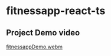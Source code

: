# fitnessapp-react-ts
## Project Demo video
[fitnessappDemo.webm](https://github.com/binayaksadangi/fitnessapp-react-ts/assets/56728301/32c6107a-cfa2-45c4-9301-9e3cb4c28a0d)
